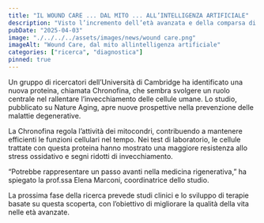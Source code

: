 ```yaml
---
title: "IL WOUND CARE ... DAL MITO ... ALL’INTELLIGENZA ARTIFICIALE"
description: "Visto l’incremento dell’età avanzata e della comparsa di patologie multiple, le lesioni complesse rappresentano sempre di più un problema sanitario e sociale. Il wound care, per sua natura, si rivolge ad ogni tipologia di paziente senza distinzione di genere, di età, di condizione sociale rappresentando nella sua interezza un problema socio-sanitario per una larghissima fetta di popolazione."
pubDate: "2025-04-03"
image: "./../../../assets/images/news/wound care.png"
imageAlt: "Wound Care, dal mito allintelligenza artificiale"
categories: ["ricerca", "diagnostica"]
pinned: true
---
```


Un gruppo di ricercatori dell’Università di Cambridge ha identificato una nuova proteina, chiamata Chronofina, che sembra svolgere un ruolo centrale nel rallentare l’invecchiamento delle cellule umane. Lo studio, pubblicato su Nature Aging, apre nuove prospettive nella prevenzione delle malattie degenerative.

La Chronofina regola l’attività dei mitocondri, contribuendo a mantenere efficienti le funzioni cellulari nel tempo. Nei test di laboratorio, le cellule trattate con questa proteina hanno mostrato una maggiore resistenza allo stress ossidativo e segni ridotti di invecchiamento.

“Potrebbe rappresentare un passo avanti nella medicina rigenerativa,” ha spiegato la prof.ssa Elena Marconi, coordinatrice dello studio.

La prossima fase della ricerca prevede studi clinici e lo sviluppo di terapie basate su questa scoperta, con l’obiettivo di migliorare la qualità della vita nelle età avanzate.
